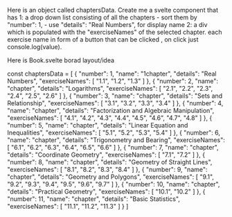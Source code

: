 
Here is an object called chaptersData. 
Create me a svelte component that has 
1: a drop down list consisting of all the chapters
    - sort them by "number": 1, 
    - use "details": "Real Numbers", for display name
2: a div which is populated with the "exerciseNames" of the selected chapter. each exercise name in form of a button that can be clicked , on click just console.log(value). 


Here is Book.svelte borad layout/idea

<script>
    //@ts-nocheck
    export let chaptersData;
    export let selectedChapter;
    export let selectedExercise;
</script>


<div class="flex">

<!-- The drop down in 1 div -->

<!-- The  div to contain buttons for each exercise of the selected chapter -->


</div>



const chaptersData = [
    {
        "number": 1,
        "name": "1chapter",
        "details": "Real Numbers",
        "exerciseNames": [
            "1.1",
            "1.2",
            "1.3"
        ]
    },
    {
        "number": 2,
        "name": "chapter",
        "details": "Logarithms",
        "exerciseNames": [
            "2.1",
            "2.2",
            "2.3",
            "2.4",
            "2.5",
            "2.6"
        ]
    },
    {
        "number": 3,
        "name": "chapter",
        "details": "Sets and Relationship",
        "exerciseNames": [
            "3.1",
            "3.2",
            "3.3",
            "3.4"
        ]
    },
    {
        "number": 4,
        "name": "chapter",
        "details": "Factorization and Algebraic Manipulation",
        "exerciseNames": [
            "4.1",
            "4.2",
            "4.3",
            "4.4",
            "4.5",
            "4.6",
            "4.7",
            "4.8"
        ]
    },
    {
        "number": 5,
        "name": "chapter",
        "details": "Linear Equation and Inequalities",
        "exerciseNames": [
            "5.1",
            "5.2",
            "5.3",
            "5.4"
        ]
    },
    {
        "number": 6,
        "name": "chapter",
        "details": "Trigonometry and Bearing",
        "exerciseNames": [
            "6.1",
            "6.2",
            "6.3",
            "6.4",
            "6.5",
            "6.6"
        ]
    },
    {
        "number": 7,
        "name": "chapter",
        "details": "Coordinate Geometry",
        "exerciseNames": [
            "7.1",
            "7.2"
        ]
    },
    {
        "number": 8,
        "name": "chapter",
        "details": "Geometry of Straight Lines",
        "exerciseNames": [
            "8.1",
            "8.2",
            "8.3",
            "8.4"
        ]
    },
    {
        "number": 9,
        "name": "chapter",
        "details": "Geometry and Polygons",
        "exerciseNames": [
            "9.1",
            "9.2",
            "9.3",
            "9.4",
            "9.5",
            "9.6",
            "9.7"
        ]
    },
    {
        "number": 10,
        "name": "chapter",
        "details": "Practical Geometry",
        "exerciseNames": [
            "10.1",
            "10.2"
        ]
    },
    {
        "number": 11,
        "name": "chapter",
        "details": "Basic Statistics",
        "exerciseNames": [
            "11.1",
            "11.2",
            "11.3"
        ]
    }
]